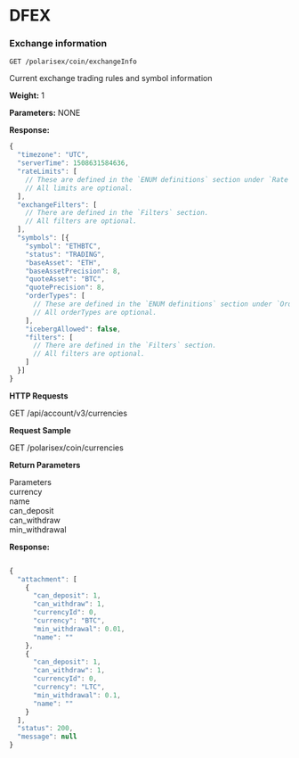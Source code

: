 # **DFEX**


### Exchange information
```
GET /polarisex/coin/exchangeInfo
```
Current exchange trading rules and symbol information

**Weight:**
1

**Parameters:**
NONE

**Response:**
```javascript
{
  "timezone": "UTC",
  "serverTime": 1508631584636,
  "rateLimits": [
    // These are defined in the `ENUM definitions` section under `Rate limiters (rateLimitType)`.
    // All limits are optional.
  ],
  "exchangeFilters": [
    // There are defined in the `Filters` section.
    // All filters are optional.
  ],
  "symbols": [{
    "symbol": "ETHBTC",
    "status": "TRADING",
    "baseAsset": "ETH",
    "baseAssetPrecision": 8,
    "quoteAsset": "BTC",
    "quotePrecision": 8,
    "orderTypes": [
      // These are defined in the `ENUM definitions` section under `Order types (orderTypes)`.
      // All orderTypes are optional.
    ],
    "icebergAllowed": false,
    "filters": [
      // There are defined in the `Filters` section.
      // All filters are optional.
    ]
  }]
}
```


**HTTP Requests**

GET /api/account/v3/currencies

**Request Sample**

GET /polarisex/coin/currencies

**Return Parameters**

Parameters	    
currency	    
name	       
can_deposit	    
can_withdraw	
min_withdrawal

**Response:**
```javascript

{
  "attachment": [
    {
      "can_deposit": 1,
      "can_withdraw": 1,
      "currencyId": 0,
      "currency": "BTC",
      "min_withdrawal": 0.01,
      "name": ""
    },
    {
      "can_deposit": 1,
      "can_withdraw": 1,
      "currencyId": 0,
      "currency": "LTC",
      "min_withdrawal": 0.1,
      "name": ""
    }
  ],
  "status": 200,
  "message": null
}
```